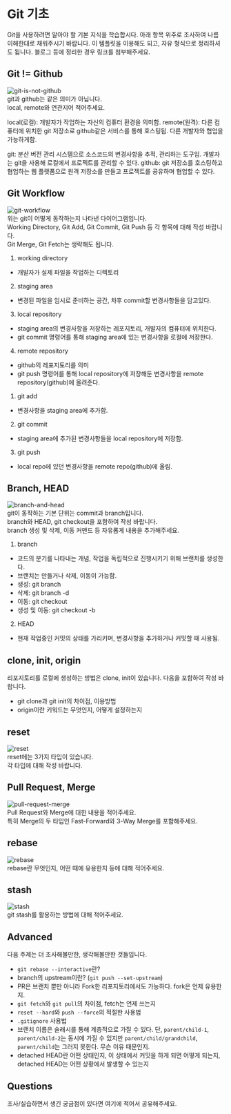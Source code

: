# Git 기초

Git을 사용하려면 알아야 할 기본 지식을 학습합시다. 아래 항목 위주로 조사하여 나름 이해한대로 채워주시기 바랍니다. 이 템플릿을 이용해도 되고, 자유 형식으로 정리하셔도 됩니다. 블로그 등에 정리한 경우 링크를 첨부해주세요.

## Git != Github

![git-is-not-github](https://user-images.githubusercontent.com/51331195/160232512-3d6686ca-4ae3-4f11-a8d7-c893c0a7526a.png)  
git과 github는 같은 의미가 아닙니다.  
local, remote와 연관지어 적어주세요.

local(로컬): 개발자가 작업하는 자신의 컴퓨터 환경을 의미함.
remote(원격): 다른 컴퓨터에 위치한 git 저장소로 github같은 서비스를 통해 호스팅됨. 다른 개발자와 협업을 가능하게함.

git: 분산 버전 관리 시스템으로 소스코드의 변경사항을 추적, 관리하는 도구임. 개발자는 git을 사용해 로컬에서 프로젝트를 관리할 수 있다.
github: git 저장소를 호스팅하고 협업하는 웹 플랫폼으로 원격 저장소를 만들고 프로젝트를 공유하며 협업할 수 있다.

## Git Workflow

![git-workflow](https://cdn-media-1.freecodecamp.org/images/1*iL2J8k4ygQlg3xriKGimbQ.png)  
위는 git이 어떻게 동작하는지 나타낸 다이어그램입니다.  
Working Directory, Git Add, Git Commit, Git Push 등 각 항목에 대해 작성 바랍니다.  
Git Merge, Git Fetch는 생략해도 됩니다.

1. working directory

- 개발자가 실제 파일을 작업하는 디렉토리

2. staging area

- 변경된 파일을 임시로 준비하는 공간, 차후 commit할 변경사항들을 담고있다.

3. local repository

- staging area의 변경사항을 저장하는 레포지토리, 개발자의 컴퓨터에 위치한다.
- git commit 명령어를 통해 staging area에 있는 변경사항을 로컬에 저장한다.

4. remote repository

- github의 레포지토리를 의미
- git push 명령어를 통해 local repository에 저장해둔 변경사항을 remote repository(github)에 올려준다.

1. git add

- 변경사항을 staging area에 추가함.

2. git commit

- staging area에 추가된 변경사항들을 local repository에 저장함.

3. git push

- local repo에 있던 변경사항을 remote repo(github)에 올림.

## Branch, HEAD

![branch-and-head](https://ihatetomatoes.net/wp-content/uploads/2020/04/07-head-pointer.png)  
git이 동작하는 기본 단위는 commit과 branch입니다.  
branch와 HEAD, git checkout을 포함하여 작성 바랍니다.  
branch 생성 및 삭제, 이동 커맨드 등 자유롭게 내용을 추가해주세요.

1. branch

- 코드의 분기를 나타내는 개념, 작업을 독립적으로 진행시키기 위해 브랜치를 생성한다.
- 브랜치는 만들거나 삭제, 이동이 가능함.
- 생성: git branch <branch name>
- 삭제: git branch -d <branch name>
- 이동: git checkout <branch name>
- 생성 및 이동: git checkout -b <branch name>

2. HEAD

- 현재 작업중인 커밋의 상태를 가리키며, 변경사항을 추가하거나 커밋할 때 사용됨.

## clone, init, origin

리포지토리를 로컬에 생성하는 방법은 clone, init이 있습니다. 다음을 포함하여 작성 바랍니다.

- git clone과 git init의 차이점, 이용방법
- origin이란 키워드는 무엇인지, 어떻게 설정하는지

## reset

![reset](https://user-images.githubusercontent.com/51331195/160235594-8836570b-e8bf-484a-bb92-b2bd6d873066.png)  
reset에는 3가지 타입이 있습니다.  
각 타입에 대해 작성 바랍니다.

## Pull Request, Merge

![pull-request-merge](https://atlassianblog.wpengine.com/wp-content/uploads/bitbucket411-blog-1200x-branches2.png)  
Pull Request와 Merge에 대한 내용을 적어주세요.  
특히 Merge의 두 타입인 Fast-Forward와 3-Way Merge를 포함해주세요.

## rebase

![rebase](https://user-images.githubusercontent.com/51331195/160234052-7fe70f85-5906-4474-b809-782adae92b3c.png)  
rebase란 무엇인지, 어떤 때에 유용한지 등에 대해 적어주세요.

## stash

![stash](https://d8it4huxumps7.cloudfront.net/bites/wp-content/banners/2023/4/642a663eaff96_git_stash.png)  
git stash를 활용하는 방법에 대해 적어주세요.

## Advanced

다음 주제는 더 조사해볼만한, 생각해볼만한 것들입니다.

- `git rebase --interactive`란?
- branch의 upstream이란? (`git push --set-upstream`)
- PR은 브랜치 뿐만 아니라 Fork한 리포지토리에서도 가능하다. fork은 언제 유용한지.
- `git fetch`와 `git pull`의 차이점, fetch는 언제 쓰는지
- `reset --hard`와 `push --force`의 적절한 사용법
- `.gitignore` 사용법
- 브랜치 이름은 슬래시를 통해 계층적으로 가질 수 있다. 단, `parent/child-1`, `parent/child-2`는 동시에 가질 수 있지만 `parent/child/grandchild`, `parent/child`는 그러지 못한다. 무슨 이유 때문인지.
- detached HEAD란 어떤 상태인지, 이 상태에서 커밋을 하게 되면 어떻게 되는지, detached HEAD는 어떤 상황에서 발생할 수 있는지

## Questions

조사/실습하면서 생긴 궁금점이 있다면 여기에 적어서 공유해주세요.

